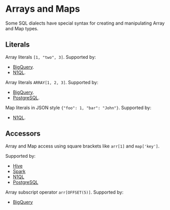 # Arrays and Maps

Some SQL dialects have special syntax for creating and manipulating Array and Map types.

## Literals

Array literals `[1, "two", 3]`. Supported by:

- [BigQuery][bigquery-literals].
- [N1QL][n1ql-literals].

Array literals `ARRAY[1, 2, 3]`. Supported by:

- [BigQuery][bigquery-literals].
- [PostgreSQL][postgres-literals].

Map literals in JSON style `{"foo": 1, "bar": "John"}`. Supported by:

- [N1QL][n1ql-literals].

## Accessors

Array and Map access using square brackets like `arr[1]` and `map['key']`.

Supported by:

- [Hive][]
- [Spark][]
- [N1QL][]
- [PostgreSQL][]

Array subscript operator `arr[OFFSET(5)]`. Supported by:

- [BigQuery][]

[bigquery]: https://cloud.google.com/bigquery/docs/reference/standard-sql/operators#array_subscript_operator
[hive]: https://cwiki.apache.org/confluence/display/Hive/LanguageManual+UDF#LanguageManualUDF-OperatorsonComplexTypes
[spark]: https://stackoverflow.com/questions/34916038/sparksql-sql-syntax-for-nth-item-in-array
[n1ql-literals]: https://docs.couchbase.com/server/current/n1ql/n1ql-language-reference/datatypes.html#arrays
[n1ql]: https://docs.couchbase.com/server/current/n1ql/n1ql-language-reference/nestedops.html#field-selection
[postgresql]: https://www.postgresql.org/docs/current/arrays.html#ARRAYS-ACCESSING
[bigquery-literals]: https://cloud.google.com/bigquery/docs/reference/standard-sql/lexical#array_literals
[postgres-literals]: https://www.postgresql.org/docs/current/arrays.html
